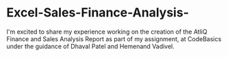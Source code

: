# Excel-Sales-Finance-Analysis-
I'm excited to share my experience working on the creation of the AtliQ Finance and Sales Analysis Report as part of my assignment, at CodeBasics under the guidance of Dhaval Patel and Hemenand Vadivel.
